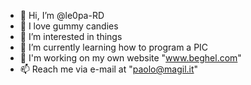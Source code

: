 - 👋 Hi, I’m @le0pa-RD
- 💖 I love gummy candies
- 👀 I’m interested in things
- 🌱 I’m currently learning how to program a PIC
- 📝 I'm working on my own website "www.beghel.com"
- 📫 Reach me via e-mail at "paolo@magil.it"

<!---
le0pa-RD/le0pa-RD is a ✨ special ✨ repository because its `README.md` (this file) appears on your GitHub profile.
You can click the Preview link to take a look at your changes.
--->
